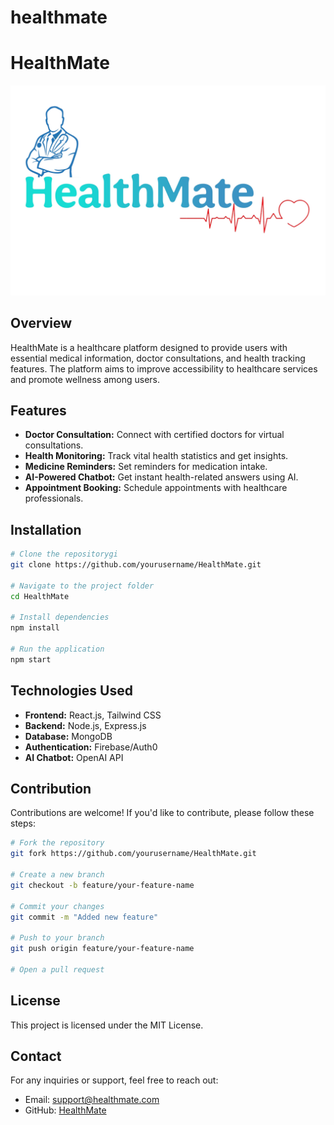 # healthmate

# HealthMate

![HealthMate Logo](./lib/title-logo.jpg)

## Overview
HealthMate is a healthcare platform designed to provide users with essential medical information, doctor consultations, and health tracking features. The platform aims to improve accessibility to healthcare services and promote wellness among users.

## Features
- **Doctor Consultation:** Connect with certified doctors for virtual consultations.
- **Health Monitoring:** Track vital health statistics and get insights.
- **Medicine Reminders:** Set reminders for medication intake.
- **AI-Powered Chatbot:** Get instant health-related answers using AI.
- **Appointment Booking:** Schedule appointments with healthcare professionals.

## Installation
```sh
# Clone the repositorygi
git clone https://github.com/yourusername/HealthMate.git

# Navigate to the project folder
cd HealthMate

# Install dependencies
npm install

# Run the application
npm start
```

## Technologies Used
- **Frontend:** React.js, Tailwind CSS
- **Backend:** Node.js, Express.js
- **Database:** MongoDB
- **Authentication:** Firebase/Auth0
- **AI Chatbot:** OpenAI API

## Contribution
Contributions are welcome! If you'd like to contribute, please follow these steps:
```sh
# Fork the repository
git fork https://github.com/yourusername/HealthMate.git

# Create a new branch
git checkout -b feature/your-feature-name

# Commit your changes
git commit -m "Added new feature"

# Push to your branch
git push origin feature/your-feature-name

# Open a pull request
```

## License
This project is licensed under the MIT License.

## Contact
For any inquiries or support, feel free to reach out:
- Email: support@healthmate.com
- GitHub: [HealthMate](https://github.com/yourusername/HealthMate)



